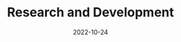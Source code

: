---
title: Research and Development
date: 2022-10-24
show_breadcrumb: true

tags: ["projects-en"]

type: landing

sections:
  - block: markdown
    content:
      title: Research and Development
      text: <p>The Research and Development (R&D) division collaborates with large companies and organizations to research and develop ideas. Established in 2013, the Smart Sense Lab has made significant contributions to video analysis, computer forensics, and biometrics, exploring various artificial intelligence techniques. With over 8 million reais in funding from R&D projects in partnership with companies and research agencies in Brazil, the lab has published numerous projects and scientific articles. These projects enhance the integration between academic research and industrial demands, translating research findings into innovative Artificial Intelligence solutions. We develop solutions covering data capture, predictive model training and validation, including facial identification and verification, people and object detection, activity recognition, license plate recognition, and active camera control. Leveraging established techniques and scientific research, we also offer customized solutions tailored to specific requirements.

  - block: portfolio
    id: projects
    content:
      #subtitle:
      #text:
      filters:
        # Folders to display content from
        folders:
        # Only show content with these tags
        tags: ["R&D-en"]
        # Exclude content with these tags
        exclude_tags: []
        # Which Hugo page kinds to show (https://gohugo.io/templates/section-templates/#page-kinds)
        kinds:
          - page
          - section
          - term
          - taxonomy
          - home
      # Field to sort by, such as Date or Title
      sort_by: 'Date'
      sort_ascending: false
      # Default portfolio filter button
      # 0 corresponds to the first button below and so on
      # For example, 0 will default to showing all content as the first button below shows content with *any* tag
      default_button_index: 0
      # Filter button toolbar (optional).
      # Add or remove as many buttons as you like.
      # To show all content, set `tag` to "*".
      # To filter by a specific tag, set `tag` to an existing tag name.
      # To remove the button toolbar, delete the entire `buttons` block.

    design:
      # See Page Builder docs for all section customization options.
      # Choose how many columns the section has. Valid values: '1' or '2'.
      columns: '1'
      # Choose a listing view
      view:
      # For Showcase view, flip alternate rows?
      flip_alt_rows: false
---